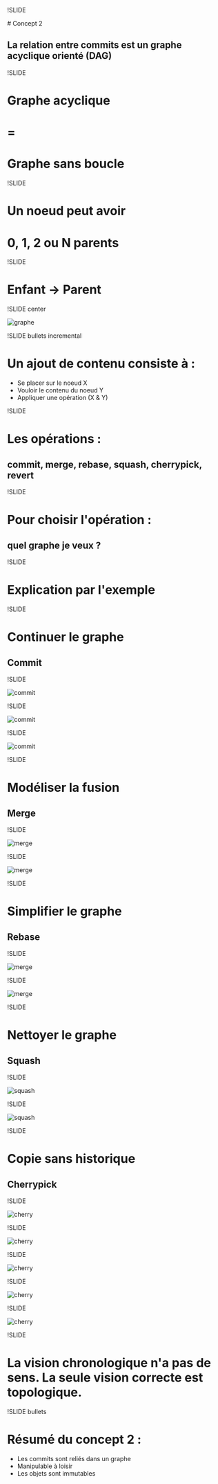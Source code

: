 !SLIDE

# Concept 2
## La relation entre commits est un graphe acyclique orienté (DAG)

!SLIDE

# Graphe acyclique
# =
# Graphe sans **boucle**

!SLIDE

# Un noeud peut avoir
# 0, 1, 2 ou N parents

!SLIDE

# Enfant -> Parent

!SLIDE center

![graphe](graphe.png)

!SLIDE bullets incremental

# Un ajout de contenu consiste à :
* Se placer sur le noeud X 
* Vouloir le contenu du noeud Y
* Appliquer une opération (X & Y)

!SLIDE 

# Les opérations : 
## commit, merge, rebase, squash, cherrypick, revert

!SLIDE

# Pour choisir l&#39;opération :
## quel graphe **je veux** ?

!SLIDE

# Explication par l&#39;exemple

!SLIDE

# Continuer le graphe
## Commit

!SLIDE

![commit](follow1.png)

!SLIDE

![commit](follow2.png)

!SLIDE

![commit](follow3.png)

!SLIDE

# Modéliser la fusion
## Merge

!SLIDE

![merge](Rebase.151.jpg)

!SLIDE

![merge](Rebase.152.jpg)

!SLIDE

# Simplifier le graphe
## Rebase

!SLIDE

![merge](Rebase.151.jpg)

!SLIDE

![merge](Rebase.170.jpg)

!SLIDE

# Nettoyer le graphe
## Squash

!SLIDE

![squash](git-666.png)

!SLIDE

![squash](git-674.png)

!SLIDE

# Copie sans historique
## Cherrypick

!SLIDE

![cherry](git-691.png)

!SLIDE

![cherry](git-692.png)

!SLIDE

![cherry](git-693.png)

!SLIDE

![cherry](git-694.png)

!SLIDE

![cherry](git-699.png)

!SLIDE

# La vision chronologique n&#39;a pas de sens. La seule vision correcte est **topologique**.

!SLIDE bullets

# Résumé du concept 2 :

* Les commits sont reliés dans un graphe
* Manipulable à loisir
* Les objets sont immutables
